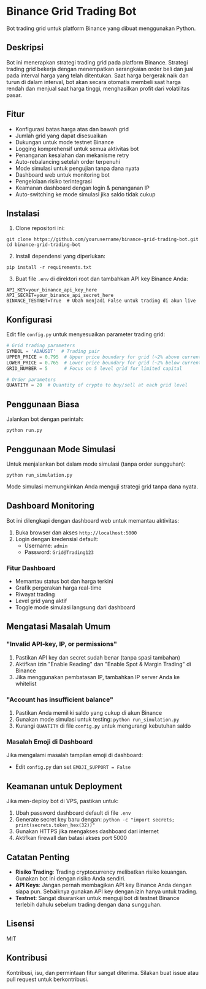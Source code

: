 # Binance Grid Trading Bot

Bot trading grid untuk platform Binance yang dibuat menggunakan Python.

## Deskripsi

Bot ini menerapkan strategi trading grid pada platform Binance. Strategi trading grid bekerja dengan menempatkan serangkaian order beli dan jual pada interval harga yang telah ditentukan. Saat harga bergerak naik dan turun di dalam interval, bot akan secara otomatis membeli saat harga rendah dan menjual saat harga tinggi, menghasilkan profit dari volatilitas pasar.

## Fitur

- Konfigurasi batas harga atas dan bawah grid
- Jumlah grid yang dapat disesuaikan
- Dukungan untuk mode testnet Binance
- Logging komprehensif untuk semua aktivitas bot
- Penanganan kesalahan dan mekanisme retry
- Auto-rebalancing setelah order terpenuhi
- Mode simulasi untuk pengujian tanpa dana nyata
- Dashboard web untuk monitoring bot
- Pengelolaan risiko terintegrasi
- Keamanan dashboard dengan login & penanganan IP
- Auto-switching ke mode simulasi jika saldo tidak cukup

## Instalasi

1. Clone repositori ini:
```
git clone https://github.com/yourusername/binance-grid-trading-bot.git
cd binance-grid-trading-bot
```

2. Install dependensi yang diperlukan:
```
pip install -r requirements.txt
```

3. Buat file `.env` di direktori root dan tambahkan API key Binance Anda:
```
API_KEY=your_binance_api_key_here
API_SECRET=your_binance_api_secret_here
BINANCE_TESTNET=True  # Ubah menjadi False untuk trading di akun live
```

## Konfigurasi

Edit file `config.py` untuk menyesuaikan parameter trading grid:

```python
# Grid trading parameters
SYMBOL = 'ADAUSDT'  # Trading pair
UPPER_PRICE = 0.795  # Upper price boundary for grid (~2% above current price)
LOWER_PRICE = 0.765  # Lower price boundary for grid (~2% below current price)
GRID_NUMBER = 5      # Focus on 5 level grid for limited capital

# Order parameters
QUANTITY = 20  # Quantity of crypto to buy/sell at each grid level
```

## Penggunaan Biasa

Jalankan bot dengan perintah:

```
python run.py
```

## Penggunaan Mode Simulasi

Untuk menjalankan bot dalam mode simulasi (tanpa order sungguhan):

```
python run_simulation.py
```

Mode simulasi memungkinkan Anda menguji strategi grid tanpa dana nyata.

## Dashboard Monitoring

Bot ini dilengkapi dengan dashboard web untuk memantau aktivitas:

1. Buka browser dan akses `http://localhost:5000`
2. Login dengan kredensial default:
   - Username: `admin`
   - Password: `Grid@Trading123`

### Fitur Dashboard
- Memantau status bot dan harga terkini
- Grafik pergerakan harga real-time
- Riwayat trading
- Level grid yang aktif
- Toggle mode simulasi langsung dari dashboard

## Mengatasi Masalah Umum

### "Invalid API-key, IP, or permissions"
1. Pastikan API key dan secret sudah benar (tanpa spasi tambahan)
2. Aktifkan izin "Enable Reading" dan "Enable Spot & Margin Trading" di Binance
3. Jika menggunakan pembatasan IP, tambahkan IP server Anda ke whitelist

### "Account has insufficient balance"
1. Pastikan Anda memiliki saldo yang cukup di akun Binance
2. Gunakan mode simulasi untuk testing: `python run_simulation.py`
3. Kurangi `QUANTITY` di file `config.py` untuk mengurangi kebutuhan saldo

### Masalah Emoji di Dashboard
Jika mengalami masalah tampilan emoji di dashboard:
- Edit `config.py` dan set `EMOJI_SUPPORT = False`

## Keamanan untuk Deployment

Jika men-deploy bot di VPS, pastikan untuk:
1. Ubah password dashboard default di file `.env`
2. Generate secret key baru dengan: `python -c "import secrets; print(secrets.token_hex(32))"`
3. Gunakan HTTPS jika mengakses dashboard dari internet
4. Aktifkan firewall dan batasi akses port 5000

## Catatan Penting

- **Risiko Trading**: Trading cryptocurrency melibatkan risiko keuangan. Gunakan bot ini dengan risiko Anda sendiri.
- **API Keys**: Jangan pernah membagikan API key Binance Anda dengan siapa pun. Sebaiknya gunakan API key dengan izin hanya untuk trading.
- **Testnet**: Sangat disarankan untuk menguji bot di testnet Binance terlebih dahulu sebelum trading dengan dana sungguhan.

## Lisensi

MIT

## Kontribusi

Kontribusi, isu, dan permintaan fitur sangat diterima. Silakan buat issue atau pull request untuk berkontribusi. 